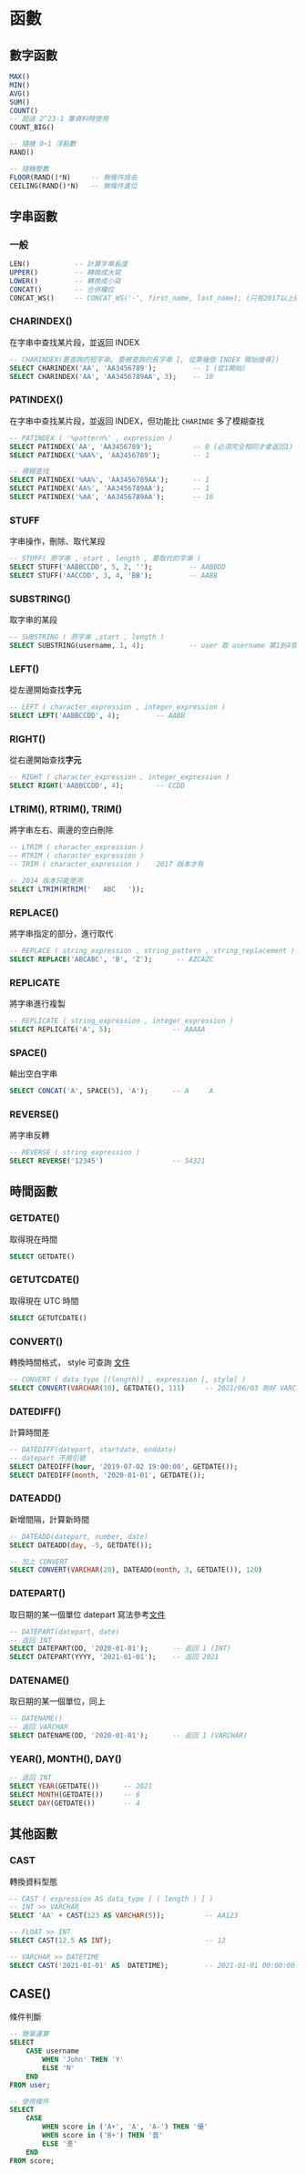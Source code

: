 # 函數
## 數字函數
```sql
MAX()
MIN()
AVG()
SUM()
COUNT()
-- 超過 2^23-1 筆資料時使用
COUNT_BIG()		

-- 隨機 0~1 浮點數
RAND() 

-- 隨機整數
FLOOR(RAND()*N)		-- 無條件捨去
CEILING(RAND()*N)	-- 無條件進位
```

## 字串函數
### 一般
```SQL
LEN()			-- 計算字串長度
UPPER()         -- 轉換成大寫
LOWER()         -- 轉換成小寫
CONCAT()        -- 合併欄位
CONCAT_WS()		-- CONCAT_WS('-', first_name, last_name); (只有2017以上版本才有)
```
### CHARINDEX()
在字串中查找某片段，並返回 INDEX
```SQL
-- CHARINDEX(要查詢的短字串, 要被查詢的長字串 [, 從第幾個 INDEX 開始搜尋])
SELECT CHARINDEX('AA', 'AA3456789');         -- 1 (從1開始)
SELECT CHARINDEX('AA', 'AA3456789AA', 3);    -- 10
```
### PATINDEX()
在字串中查找某片段，並返回 INDEX，但功能比 <code>CHARINDE</code> 多了模糊查找
```SQL
-- PATINDEX ( '%pattern%' , expression )
SELECT PATINDEX('AA', 'AA3456789');          -- 0 (必須完全相同才會返回1)
SELECT PATINDEX('%AA%', 'AA3456789');        -- 1

-- 模糊查找
SELECT PATINDEX('%AA%', 'AA3456789AA');      -- 1
SELECT PATINDEX('AA%', 'AA3456789AA');       -- 1
SELECT PATINDEX('%AA', 'AA3456789AA');       -- 10
```
### STUFF
字串操作，刪除、取代某段
```SQL
-- STUFF( 原字串 , start , length , 要取代的字串 )
SELECT STUFF('AABBCCDD', 5, 2, '');         -- AABBDD
SELECT STUFF('AACCDD', 3, 4, 'BB');         -- AABB
```
### SUBSTRING()
取字串的某段
```SQL
-- SUBSTRING ( 原字串 ,start , length )  
SELECT SUBSTRING(username, 1, 4);           -- user 取 username 第1到4個字元
```
### LEFT()
從左邊開始查找**字元**
```sql
-- LEFT ( character_expression , integer_expression )  
SELECT LEFT('AABBCCDD', 4);         -- AABB
```
### RIGHT()
從右邊開始查找**字元**
```sql
-- RIGHT ( character_expression , integer_expression ) 
SELECT RIGHT('AABBCCDD', 4);        -- CCDD
```
### LTRIM(), RTRIM(), TRIM()
將字串左右、兩邊的空白刪除
```SQL
-- LTRIM ( character_expression ) 
-- RTRIM ( character_expression ) 
-- TRIM ( character_expression )    2017 版本才有

-- 2014 版本只能使用
SELECT LTRIM(RTRIM('   ABC   '));
```

### REPLACE()
將字串指定的部分，進行取代
```SQL
-- REPLACE ( string_expression , string_pattern , string_replacement )
SELECT REPLACE('ABCABC', 'B', 'Z');      -- AZCAZC
```
### REPLICATE
將字串進行複製
```SQL
-- REPLICATE ( string_expression , integer_expression )
SELECT REPLICATE('A', 5);               -- AAAAA
```
### SPACE()
輸出空白字串
```SQL
SELECT CONCAT('A', SPACE(5), 'A');      -- A     A
```
### REVERSE()
將字串反轉
```SQL
-- REVERSE ( string_expression )
SELECT REVERSE('12345')                 -- 54321
```


## 時間函數
### GETDATE()
取得現在時間
```SQL
SELECT GETDATE() 
```
### GETUTCDATE()
取得現在 UTC 時間
```sql
SELECT GETUTCDATE()
```
### CONVERT()
轉換時間格式，
style 可查詢 [文件](https://docs.microsoft.com/zh-tw/sql/t-sql/functions/cast-and-convert-transact-sql?view=sql-server-ver15#date-and-time-styles)
```sql
-- CONVERT ( data_type [(length)] , expression [, style] )
SELECT CONVERT(VARCHAR(10), GETDATE(), 111) 	-- 2021/06/03 剛好 VARCHAR(10)
```




### DATEDIFF()
計算時間差
```sql
-- DATEDIFF(datepart, startdate, enddate)
-- datepart 不用引號
SELECT DATEDIFF(hour, '2019-07-02 19:00:00', GETDATE());
SELECT DATEDIFF(month, '2020-01-01', GETDATE());
```
### DATEADD()
新增間隔，計算新時間
```sql
-- DATEADD(datepart, number, date)
SELECT DATEADD(day, -5, GETDATE());

-- 加上 CONVERT
SELECT CONVERT(VARCHAR(20), DATEADD(month, 3, GETDATE()), 120)
```
### DATEPART()
取日期的某一個單位
datepart 寫法參考[文件](https://docs.microsoft.com/zh-tw/sql/t-sql/functions/datepart-transact-sql?view=sql-server-ver15#arguments)
```sql
-- DATEPART(datepart, date)
-- 返回 INT
SELECT DATEPART(DD, '2020-01-01');      -- 返回 1 (INT)
SELECT DATEPART(YYYY, '2021-01-01');    -- 返回 2021
```
### DATENAME()
取日期的某一個單位，同上
```SQL
-- DATENAME()
-- 返回 VARCHAR
SELECT DATENAME(DD, '2020-01-01');      -- 返回 1 (VARCHAR)
```
### YEAR(), MONTH(), DAY()
```SQL
-- 返回 INT
SELECT YEAR(GETDATE())      -- 2021
SELECT MONTH(GETDATE())     -- 6
SELECT DAY(GETDATE())       -- 4
```

## 其他函數
### CAST
轉換資料型態
```SQL
-- CAST ( expression AS data_type [ ( length ) ] )
-- INT >> VARCHAR
SELECT 'AA' + CAST(123 AS VARCHAR(5));          -- AA123

-- FLOAT >> INT
SELECT CAST(12.5 AS INT);                       -- 12

-- VARCHAR >> DATETIME
SELECT CAST('2021-01-01' AS  DATETIME);         -- 2021-01-01 00:00:00.000
```

## CASE()
條件判斷
```SQL
-- 簡單運算
SELECT 
    CASE username 
        WHEN 'John' THEN 'Y'
        ELSE 'N'
    END
FROM user;

-- 使用條件
SELECT 
    CASE
        WHEN score in ('A+', 'A', 'A-') THEN '優'
        WHEN score in ('B+') THEN '普' 
        ELSE '差'
    END
FROM score;
```